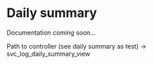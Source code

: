 # Daily summary

Documentation coming soon...

Path to controller (see daily summary as test) -> svc_log_daily_summary_view